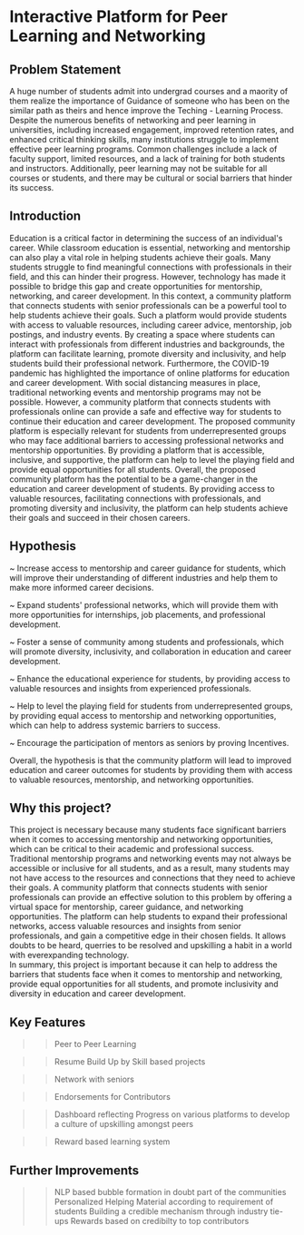 # Interactive Platform for Peer Learning and Networking

## Problem Statement
A huge number of students admit into undergrad courses and a maority of them realize the importance of Guidance of someone who has been on the similar path as theirs and hence improve the Teching - Learning Process. Despite the numerous benefits of networking and peer learning in universities, including increased engagement, improved retention rates, and enhanced critical thinking skills, many institutions struggle to implement effective peer learning programs. Common challenges include a lack of faculty support, limited resources, and a lack of training for both students and instructors. Additionally, peer learning may not be suitable for all courses or students, and there may be cultural or social barriers that hinder its success.



## Introduction
Education is a critical factor in determining the success of an individual's career. While classroom education is essential, networking and mentorship can also play a vital role in helping students achieve their goals. Many students struggle to find meaningful connections with professionals in their field, and this can hinder their progress. However, technology has made it possible to bridge this gap and create opportunities for mentorship, networking, and career development.
In this context, a community platform that connects students with senior professionals can be a powerful tool to help students achieve their goals. Such a platform would provide students with access to valuable resources, including career advice, mentorship, job postings, and industry events. By creating a space where students can interact with professionals from different industries and backgrounds, the platform can facilitate learning, promote diversity and inclusivity, and help students build their professional network.
Furthermore, the COVID-19 pandemic has highlighted the importance of online platforms for education and career development. With social distancing measures in place, traditional networking events and mentorship programs may not be possible. However, a community platform that connects students with professionals online can provide a safe and effective way for students to continue their education and career development.
The proposed community platform is especially relevant for students from underrepresented groups who may face additional barriers to accessing professional networks and mentorship opportunities. By providing a platform that is accessible, inclusive, and supportive, the platform can help to level the playing field and provide equal opportunities for all students.
Overall, the proposed community platform has the potential to be a game-changer in the education and career development of students. By providing access to valuable resources, facilitating connections with professionals, and promoting diversity and inclusivity, the platform can help students achieve their goals and succeed in their chosen careers.


## Hypothesis
~ Increase access to mentorship and career guidance for students, which will improve their understanding of different industries and help them to make more informed career decisions.

~ Expand students' professional networks, which will provide them with more opportunities for internships, job placements, and professional development.

~ Foster a sense of community among students and professionals, which will promote diversity, inclusivity, and collaboration in education and career development.

~ Enhance the educational experience for students, by providing access to valuable resources and insights from experienced professionals.

~ Help to level the playing field for students from underrepresented groups, by providing equal access to mentorship and networking opportunities, which can help to     address systemic barriers to success.

~ Encourage the participation of mentors as seniors by proving Incentives.

Overall, the hypothesis is that the community platform will lead to improved education and career outcomes for students by providing them with access to valuable resources, mentorship, and networking opportunities.


## Why this project?
This project is necessary because many students face significant barriers when it comes to accessing mentorship and networking opportunities, which can be critical to their academic and professional success. Traditional mentorship programs and networking events may not always be accessible or inclusive for all students, and as a result, many students may not have access to the resources and connections that they need to achieve their goals.
A community platform that connects students with senior professionals can provide an effective solution to this problem by offering a virtual space for mentorship, career guidance, and networking opportunities. The platform can help students to expand their professional networks, access valuable resources and insights from senior professionals, and gain a competitive edge in their chosen fields.
It allows doubts to be heard, querries to be resolved and upskilling a habit in a world with everexpanding technology.  
In summary, this project is important because it can help to address the barriers that students face when it comes to mentorship and networking, provide equal opportunities for all students, and promote inclusivity and diversity in education and career development.


## Key Features
>> Peer to Peer Learning

>> Resume Build Up by Skill based projects

>> Network with seniors

>> Endorsements for Contributors

>> Dashboard reflecting Progress on various platforms to develop a culture of upskilling amongst peers

>> Reward based learning system


## Further Improvements
>> NLP based bubble formation in doubt part of the communities
>> Personalized Helping Material according to requirement of students 
>> Building a credible mechanism through industry tie-ups
>> Rewards based on credibilty to top contributors
